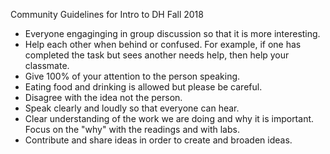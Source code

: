 Community Guidelines for Intro to DH Fall 2018

- Everyone engaginging in group discussion so that it is more interesting. 
- Help each other when behind or confused. 
For example, if one has completed the task but sees another needs help, then help your classmate. 
- Give 100% of your attention to the person speaking. 
- Eating food and drinking is allowed but please be careful. 
- Disagree with the idea not the person.  
- Speak clearly and loudly so that everyone can hear. 
- Clear understanding of the work we are doing and why it is important. Focus on the "why" with the readings and with labs.
- Contribute and share ideas in order to create and broaden ideas. 
